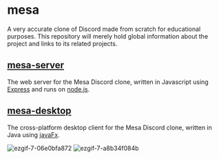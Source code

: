 # mesa
A very accurate clone of Discord made from scratch for educational purposes.
 This repository will merely hold global information about the project and links to its related projects.
 
<h2><a href="https://github.com/SDIDSA/mesa-server">mesa-server</a></h2>

The web server for the Mesa Discord clone, written in Javascript using [Express](https://expressjs.com/) and runs on [node.js](https://nodejs.org/en/).
 
<h2><a href="https://github.com/SDIDSA/mesa-desktop">mesa-desktop</a></h2>

The cross-platform desktop client for the Mesa Discord clone, written in Java using [javaFx](https://openjfx.io/).

![ezgif-7-06e0bfa872](https://user-images.githubusercontent.com/34898903/146535837-eb7eead0-36ac-4268-90e7-fc1bf9a43d9e.gif)
![ezgif-7-a8b34f084b](https://user-images.githubusercontent.com/34898903/146536164-11263ada-c90d-420e-abc7-a7f0a33618f2.gif)
